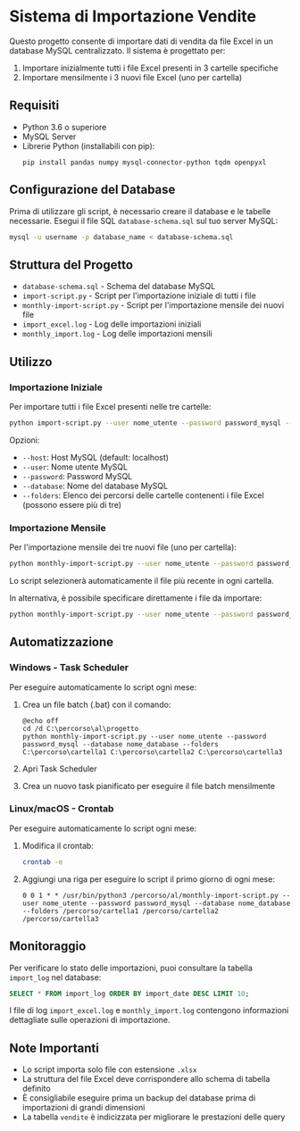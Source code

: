 # Sistema di Importazione Vendite

Questo progetto consente di importare dati di vendita da file Excel in un database MySQL centralizzato. Il sistema è progettato per:
1. Importare inizialmente tutti i file Excel presenti in 3 cartelle specifiche
2. Importare mensilmente i 3 nuovi file Excel (uno per cartella)

## Requisiti

- Python 3.6 o superiore
- MySQL Server
- Librerie Python (installabili con pip):
  ```
  pip install pandas numpy mysql-connector-python tqdm openpyxl
  ```

## Configurazione del Database

Prima di utilizzare gli script, è necessario creare il database e le tabelle necessarie. Esegui il file SQL `database-schema.sql` sul tuo server MySQL:

```bash
mysql -u username -p database_name < database-schema.sql
```

## Struttura del Progetto

- `database-schema.sql` - Schema del database MySQL
- `import-script.py` - Script per l'importazione iniziale di tutti i file
- `monthly-import-script.py` - Script per l'importazione mensile dei nuovi file
- `import_excel.log` - Log delle importazioni iniziali
- `monthly_import.log` - Log delle importazioni mensili

## Utilizzo

### Importazione Iniziale

Per importare tutti i file Excel presenti nelle tre cartelle:

```bash
python import-script.py --user nome_utente --password password_mysql --database nome_database --folders /percorso/cartella1 /percorso/cartella2 /percorso/cartella3
```

Opzioni:
- `--host`: Host MySQL (default: localhost)
- `--user`: Nome utente MySQL
- `--password`: Password MySQL
- `--database`: Nome del database MySQL
- `--folders`: Elenco dei percorsi delle cartelle contenenti i file Excel (possono essere più di tre)

### Importazione Mensile

Per l'importazione mensile dei tre nuovi file (uno per cartella):

```bash
python monthly-import-script.py --user nome_utente --password password_mysql --database nome_database --folders /percorso/cartella1 /percorso/cartella2 /percorso/cartella3
```

Lo script selezionerà automaticamente il file più recente in ogni cartella.

In alternativa, è possibile specificare direttamente i file da importare:

```bash
python monthly-import-script.py --user nome_utente --password password_mysql --database nome_database --folders /percorso/cartella1 /percorso/cartella2 /percorso/cartella3 --files /percorso/file1.xlsx /percorso/file2.xlsx /percorso/file3.xlsx
```

## Automatizzazione

### Windows - Task Scheduler

Per eseguire automaticamente lo script ogni mese:

1. Crea un file batch (.bat) con il comando:
   ```batch
   @echo off
   cd /d C:\percorso\al\progetto
   python monthly-import-script.py --user nome_utente --password password_mysql --database nome_database --folders C:\percorso\cartella1 C:\percorso\cartella2 C:\percorso\cartella3
   ```

2. Apri Task Scheduler
3. Crea un nuovo task pianificato per eseguire il file batch mensilmente

### Linux/macOS - Crontab

Per eseguire automaticamente lo script ogni mese:

1. Modifica il crontab:
   ```bash
   crontab -e
   ```

2. Aggiungi una riga per eseguire lo script il primo giorno di ogni mese:
   ```
   0 0 1 * * /usr/bin/python3 /percorso/al/monthly-import-script.py --user nome_utente --password password_mysql --database nome_database --folders /percorso/cartella1 /percorso/cartella2 /percorso/cartella3
   ```

## Monitoraggio

Per verificare lo stato delle importazioni, puoi consultare la tabella `import_log` nel database:

```sql
SELECT * FROM import_log ORDER BY import_date DESC LIMIT 10;
```

I file di log `import_excel.log` e `monthly_import.log` contengono informazioni dettagliate sulle operazioni di importazione.

## Note Importanti

- Lo script importa solo file con estensione `.xlsx`
- La struttura del file Excel deve corrispondere allo schema di tabella definito
- È consigliabile eseguire prima un backup del database prima di importazioni di grandi dimensioni
- La tabella `vendite` è indicizzata per migliorare le prestazioni delle query
